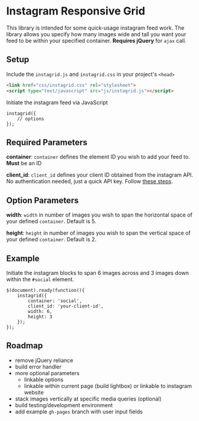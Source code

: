 Instagram Responsive Grid
=========================

This library is intended for some quick-usage instagram feed work. The library allows you specify how many images wide and tall you want your feed to be within your specified container. **Requires jQuery** for `ajax` call.

## Setup

Include the `instagrid.js` and `instagrid.css` in your project's `<head>`

```HTML
<link href="css/instagrid.css" rel="stylesheet">
<script type="text/javascript" src="js/instagrid.js"></script>
```

Initiate the instagram feed via JavaScript

```JS
instagrid({
	// options
});
```

## Required Parameters

**container**: `container` defines the element ID you wish to add your feed to. **Must** be an ID

**client_id**: `client_id` defines your client ID obtained from the instagram API. No authentication needed, just a quick API key. Follow [these steps](https://github.com/svmatthews/instagram-access-token-generation).

## Option Parameters

**width**: `width` in number of images you wish to span the horizontal space of your defined `container`. Default is 5.

**height**: `height` in number of images you wish to span the vertical space of your defined `container`. Default is 2. 

## Example

Initiate the instagram blocks to span 6 images across and 3 images down within the `#social` element.

```JS
$(document).ready(function(){
	instagrid({
		container: 'social',
		client_id: 'your-client-id',
		width: 6,
		height: 3
	});
});
```

## Roadmap

* remove jQuery reliance
* build error handler
* more optional parameters
	* linkable options
	* linkable within current page (build lightbox) or linkable to instagram website
* stack images vertically at specific media queries (optional)
* build testing/development environment
* add example `gh-pages` branch with user input fields